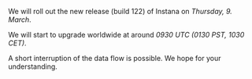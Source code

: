 We will roll out the new release (build 122) of Instana on *Thursday, 9. March*.		

We will start to upgrade worldwide at around *0930 UTC (0130 PST, 1030 CET)*.		

A short interruption of the data flow is possible. We hope for your understanding.

